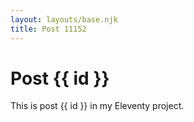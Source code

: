 ```yaml
---
layout: layouts/base.njk
title: Post 11152
---
```


# Post {{ id }}

This is post {{ id }} in my Eleventy project.
